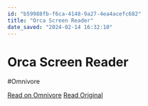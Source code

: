 ```yaml
---
id: "b59988fb-f6ca-4148-9a27-4ea4acefc682"
title: "Orca Screen Reader"
date_saved: "2024-02-14 16:32:10"
---
```


# Orca Screen Reader
#Omnivore

[Read on Omnivore](https://omnivore.app/me/orca-screen-reader-18da8761e86)
[Read Original](https://help.gnome.org/users/orca/stable/)

